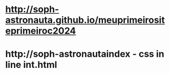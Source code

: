 #  http://soph-astronauta.github.io/meuprimeirositeprimeiroc2024
# http://soph-astronautaindex - css in line int.html
